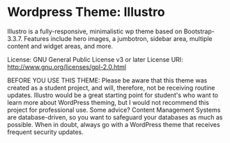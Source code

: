 # Wordpress Theme: Illustro 
Illustro is a fully-responsive, minimalistic wp theme based on Bootstrap-3.3.7. Features include hero images, a jumbotron, sidebar area, multiple content and widget areas, and more. 

License: GNU General Public License v3 or later
License URI: http://www.gnu.org/licenses/gpl-2.0.html

BEFORE YOU USE THIS THEME: Please be aware that this theme was created as a student project, and will, therefore, not be receiving routine updates. Illustro would be a great starting point for student's who want to learn more about WordPress theming, but I would not recommend this project for professional use. Some advice? Content Management Systems are database-driven, so you want to safeguard your databases as much as possible. When in doubt, always go with a WordPress theme that receives frequent security updates.
